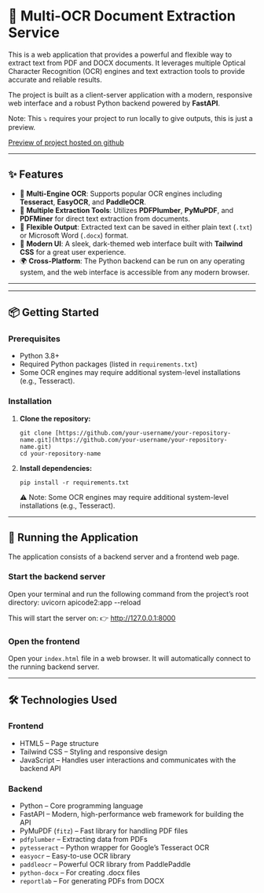 # 🚀 Multi-OCR Document Extraction Service

This is a web application that provides a powerful and flexible way to extract text from PDF and DOCX documents. It leverages multiple Optical Character Recognition (OCR) engines and text extraction tools to provide accurate and reliable results.

The project is built as a client-server application with a modern, responsive web interface and a robust Python backend powered by **FastAPI**.

Note: This ⤵️ requires your project to run locally to give outputs, this is just a preview.

[Preview of project hosted on github](https://theguyz693.github.io/PDF-Data-Extraction-using-OCR/)

---

## ✨ Features
- 🔎 **Multi-Engine OCR**: Supports popular OCR engines including **Tesseract**, **EasyOCR**, and **PaddleOCR**.  
- 📑 **Multiple Extraction Tools**: Utilizes **PDFPlumber**, **PyMuPDF**, and **PDFMiner** for direct text extraction from documents.  
- 💾 **Flexible Output**: Extracted text can be saved in either plain text (`.txt`) or Microsoft Word (`.docx`) format.  
- 🎨 **Modern UI**: A sleek, dark-themed web interface built with **Tailwind CSS** for a great user experience.  
- 🌍 **Cross-Platform**: The Python backend can be run on any operating system, and the web interface is accessible from any modern browser.  

---

---
## 📦 Getting Started

### Prerequisites
- Python 3.8+ 
- Required Python packages (listed in `requirements.txt`)
- Some OCR engines may require additional system-level installations (e.g., Tesseract). 

### Installation
1.  **Clone the repository:**
    ```
    git clone [https://github.com/your-username/your-repository-name.git](https://github.com/your-username/your-repository-name.git)
    cd your-repository-name
    ```
2.  **Install dependencies:**
    ```
    pip install -r requirements.txt
    ```
    ⚠️ Note: Some OCR engines may require additional system-level installations (e.g., Tesseract).

---

## 🚀 Running the Application

The application consists of a backend server and a frontend web page.

### Start the backend server
Open your terminal and run the following command from the project’s root directory:
uvicorn apicode2:app --reload

This will start the server on:
👉 http://127.0.0.1:8000

### Open the frontend
Open your `index.html` file in a web browser. It will automatically connect to the running backend server.

---

## 🛠️ Technologies Used

### Frontend
- HTML5 – Page structure
- Tailwind CSS – Styling and responsive design
- JavaScript – Handles user interactions and communicates with the backend API

### Backend
- Python – Core programming language
- FastAPI – Modern, high-performance web framework for building the API
- PyMuPDF (`fitz`) – Fast library for handling PDF files
- `pdfplumber` – Extracting data from PDFs
- `pytesseract` – Python wrapper for Google’s Tesseract OCR
- `easyocr` – Easy-to-use OCR library
- `paddleocr` – Powerful OCR library from PaddlePaddle
- `python-docx` – For creating .docx files
- `reportlab` – For generating PDFs from DOCX



